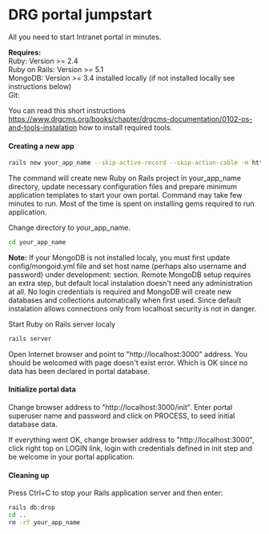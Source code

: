 # DRG portal jumpstart

All you need to start Intranet portal in minutes.

**Requires:**<br>
Ruby: Version >= 2.4 <br>
Ruby on Rails:  Version >= 5.1<br>
MongoDB: Version >= 3.4 installed locally (if not installed locally see instructions below)<br>
Git: <br>

You can read this short instructions https://www.drgcms.org/books/chapter/drgcms-documentation/0102-os-and-tools-instalation 
how to install required tools.


#### Creating a new app

```bash
rails new your_app_name --skip-active-record --skip-action-cable -m https://raw.github.com/drgcms/drg-portal-jumpstart/master/template.rb
```

The command will create new Ruby on Rails project in your_app_name directory, update 
necessary configuration files and prepare minimum application templates to start 
your own portal. Command may take few minutes to run. Most of the time is spent on 
installing gems required to run application.

Change directory to your_app_name.

```bash
cd your_app_name
```

**Note:** If your MongoDB is not installed localy, you must first update config/mongoid.yml 
file and set host name (perhaps also username and password) under development: section. 
Remote MongoDB setup requires an extra step, but default 
local instalation doesn't need any administration at all. No login credentials is required
and MongoDB will create new databases and collections automatically when first used.
Since default instalation allows connections only from localhost security is not in danger.

Start Ruby on Rails server localy 

```bash
rails server
```

Open Internet browser and point to "http://localhost:3000" address. You should be 
welcomed with page doesn't exist error. Which is OK since no data has 
been declared in portal database.

#### Initialize portal data

Change browser address to "http://localhost:3000/init". 
Enter portal superuser name and password and click on PROCESS, to seed initial
database data.

If everything went OK, change browser address to "http://localhost:3000",
click right top on LOGIN link, login with credentials defined in init step and 
be welcome in your portal application. 

#### Cleaning up

Press Ctrl+C to stop your Rails application server and then enter:

```bash
rails db:drop
cd ..
rm -rf your_app_name
```

